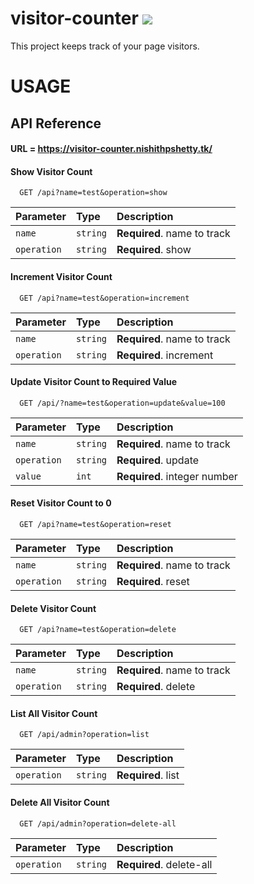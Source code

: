# visitor-counter ![](https://visitor-ctr.nishithpshetty.tk/api?name=visitor-counter&operation=increment)
This project keeps track of your page visitors.

# USAGE

## API Reference

#### URL = https://visitor-counter.nishithpshetty.tk/

#### Show Visitor Count

```http
  GET /api?name=test&operation=show
```

| Parameter  | Type     | Description                |
| :--------  | :------- | :------------------------- |
| `name`     | `string` | **Required**. name to track|
| `operation`| `string` | **Required**. show         |

#### Increment Visitor Count

```http
  GET /api?name=test&operation=increment
```

| Parameter  | Type     | Description                |
| :--------  | :------- | :------------------------- |
| `name`     | `string` | **Required**. name to track|
| `operation`| `string` | **Required**. increment    |

#### Update Visitor Count to Required Value

```http
  GET /api/?name=test&operation=update&value=100
```

| Parameter  | Type     | Description                |
| :--------  | :------- | :------------------------- |
| `name`     | `string` | **Required**. name to track|
| `operation`| `string` | **Required**. update       |
| `value`    | `int`    | **Required**. integer number|

#### Reset Visitor Count to 0

```http
  GET /api?name=test&operation=reset
```

| Parameter  | Type     | Description                |
| :--------  | :------- | :------------------------- |
| `name`     | `string` | **Required**. name to track|
| `operation`| `string` | **Required**. reset        |

#### Delete Visitor Count

```http
  GET /api?name=test&operation=delete
```

| Parameter  | Type     | Description                |
| :--------  | :------- | :------------------------- |
| `name`     | `string` | **Required**. name to track|
| `operation`| `string` | **Required**. delete       |

#### List All Visitor Count

```http
  GET /api/admin?operation=list
```

| Parameter  | Type     | Description                |
| :--------  | :------- | :------------------------- |
| `operation`| `string` | **Required**. list         |

#### Delete All Visitor Count

```http
  GET /api/admin?operation=delete-all
```

| Parameter  | Type     | Description                |
| :--------  | :------- | :------------------------- |
| `operation`| `string` | **Required**. delete-all   |
